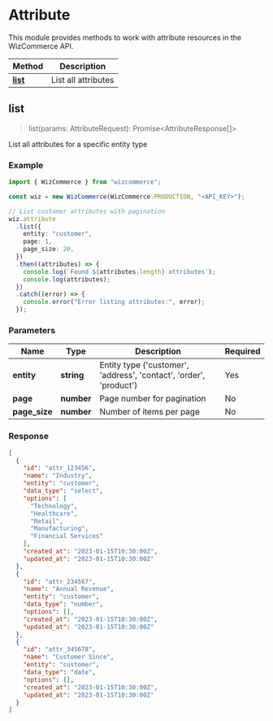 # Attribute

This module provides methods to work with attribute resources in the WizCommerce API.

| Method            | Description         |
| ----------------- | ------------------- |
| [**list**](#list) | List all attributes |

## list

> list(params: AttributeRequest): Promise<AttributeResponse[]>

List all attributes for a specific entity type

### Example

```typescript
import { WizCommerce } from "wizcommerce";

const wiz = new WizCommerce(WizCommerce.PRODUCTION, "<API_KEY>");

// List customer attributes with pagination
wiz.attribute
  .list({
    entity: "customer",
    page: 1,
    page_size: 20,
  })
  .then((attributes) => {
    console.log(`Found ${attributes.length} attributes`);
    console.log(attributes);
  })
  .catch((error) => {
    console.error("Error listing attributes:", error);
  });
```

### Parameters

| Name          | Type       | Description                                                        | Required |
| ------------- | ---------- | ------------------------------------------------------------------ | -------- |
| **entity**    | **string** | Entity type ('customer', 'address', 'contact', 'order', 'product') | Yes      |
| **page**      | **number** | Page number for pagination                                         | No       |
| **page_size** | **number** | Number of items per page                                           | No       |

### Response

```json
[
  {
    "id": "attr_123456",
    "name": "Industry",
    "entity": "customer",
    "data_type": "select",
    "options": [
      "Technology",
      "Healthcare",
      "Retail",
      "Manufacturing",
      "Financial Services"
    ],
    "created_at": "2023-01-15T10:30:00Z",
    "updated_at": "2023-01-15T10:30:00Z"
  },
  {
    "id": "attr_234567",
    "name": "Annual Revenue",
    "entity": "customer",
    "data_type": "number",
    "options": [],
    "created_at": "2023-01-15T10:30:00Z",
    "updated_at": "2023-01-15T10:30:00Z"
  },
  {
    "id": "attr_345678",
    "name": "Customer Since",
    "entity": "customer",
    "data_type": "date",
    "options": [],
    "created_at": "2023-01-15T10:30:00Z",
    "updated_at": "2023-01-15T10:30:00Z"
  }
]
```
